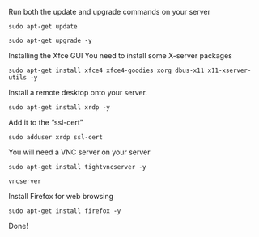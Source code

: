 
Run both the update and upgrade commands on your server
```
sudo apt-get update
```
```
sudo apt-get upgrade -y
```

Installing the Xfce GUI
You need to install some X-server packages
```
sudo apt-get install xfce4 xfce4-goodies xorg dbus-x11 x11-xserver-utils -y
```

Install a remote desktop onto your server.
```
sudo apt-get install xrdp -y
```

Add it to the “ssl-cert”
```
sudo adduser xrdp ssl-cert
```

You will need a VNC server on your server
```
sudo apt-get install tightvncserver -y
```
```
vncserver
```

Install Firefox for web browsing
```
sudo apt-get install firefox -y
```

Done!
